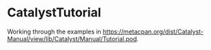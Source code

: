 # CatalystTutorial

Working through the examples in https://metacpan.org/dist/Catalyst-Manual/view/lib/Catalyst/Manual/Tutorial.pod.
